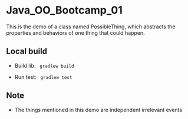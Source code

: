 # Java_OO_Bootcamp_01

 This is the demo of a class named PossibleThing, which abstracts the properties and behaviors of one thing that could happen.

## Local build

* Build lib: ```` gradlew build```` 

* Run test: ```` gradlew test````

## Note

* The things mentioned in this demo are independent irrelevant events